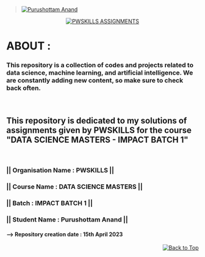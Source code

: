 > [![Purushottam Anand](https://github.com/creativepuru.png?size=100)](https://github.com/creativepuru "Purushottam Anand 🇮🇳 on GitHub ☕")

<div align="center"> 

[![PWSKILLS ASSIGNMENTS](https://readme-typing-svg.demolab.com?font=Calibri&size=28&duration=2000&pause=1000&multiline=true&width=700&height=120&lines=WELCOME+TO+MY+PWSKILLS+-+ASSIGNMENTS+REPOSITORY)](https://github.com/creativepuru/PWSKILLS-Assignments)

</div>

# ABOUT :
### This repository is a collection of codes and projects related to data science, machine learning, and artificial intelligence. We are constantly adding new content, so make sure to check back often.
<br/>

## This repository is dedicated to my solutions of assignments given by PWSKILLS for the course "DATA SCIENCE MASTERS - IMPACT BATCH 1" 
<br/>

### || Organisation Name : PWSKILLS  ||

### || Course Name : DATA SCIENCE MASTERS  ||

### || Batch : IMPACT BATCH 1  ||

### || Student Name : Purushottam Anand  ||

#### --> Repository creation date : 15th April 2023

<!-- 
Welcome to our Data Science Repository!

This repository is a collection of codes and projects related to data science, machine learning, and artificial intelligence. We are constantly adding new content, so make sure to check back often.

Here are some of the things you can expect to find in our repository:

Jupyter Notebooks: We have a variety of Jupyter notebooks covering topics such as data analysis, machine learning, and deep learning. Our notebooks are designed to be interactive and educational, so feel free to explore and experiment.

Projects: We have a number of projects that you can explore and build upon. Our projects cover a range of topics, including image classification, natural language processing, and predictive modeling.

Datasets: We have a variety of datasets that you can use to practice your data science skills. Our datasets include everything from text data to image data to time-series data.

Resources: We have compiled a list of useful resources, including books, articles, and tutorials. These resources are designed to help you learn more about data science and machine learning.

Whether you are a beginner or an experienced data scientist, our repository has something for everyone. We believe that open-source is the key to democratizing access to data science education, and we are committed to making our content accessible to everyone.

Thank you for visiting our repository, and happy exploring!
-->

<p align="right"><a href="#top"><img src="https://img.shields.io/static/v1?label&message=Back+to+Top&color=red&style=for-the-badge&logo" alt="Back to Top" /></a></p>